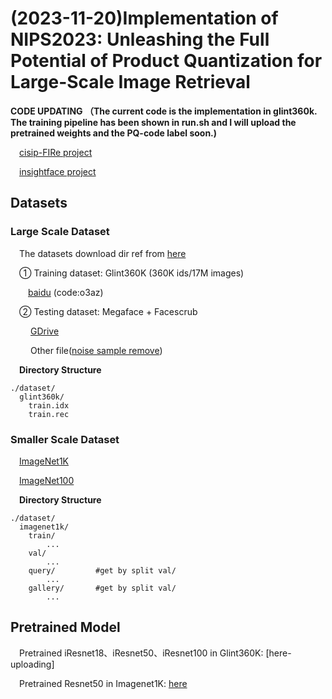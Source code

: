 # (2023-11-20)Implementation of NIPS2023: Unleashing the Full Potential of Product Quantization for Large-Scale Image Retrieval

**CODE UPDATING （The current code is the implementation in glint360k. The training pipeline has been shown in run.sh and I will upload the pretrained weights and the PQ-code label soon.)**

&emsp;[cisip-FIRe project](https://github.com/CISiPLab/cisip-FIRe)

&emsp;[insightface project](https://github.com/deepinsight/insightface)


## Datasets

### Large Scale Dataset

&emsp;The datasets download dir ref from [here](https://github.com/deepinsight/insightface/tree/c2db41402c627cab8ea32d55da591940f2258276/recognition/_datasets_)

&emsp;① Training dataset: Glint360K (360K ids/17M images)

&emsp;&emsp;[baidu](https://pan.baidu.com/s/1GsYqTTt7_Dn8BfxxsLFN0w) (code:o3az)

&emsp;② Testing dataset: Megaface + Facescrub 

&emsp;&emsp; [GDrive](https://drive.google.com/file/d/1KBwp0U9oZgZj7SYDXRxUnnH7Lwvd9XMy/view?usp=sharing)

&emsp;&emsp; Other file([noise sample remove](https://drive.google.com/drive/folders/14GXWU0f3SB4Bt4dF_jjMsB2OXzi4q4zv?usp=sharing))

&emsp;**Directory Structure**
```
./dataset/
  glint360k/
    train.idx
    train.rec
```
### Smaller Scale Dataset

&emsp;[ImageNet1K](https://image-net.org/download-images)

&emsp;[ImageNet100](https://drive.google.com/file/d/0B7IzDz-4yH_HSmpjSTlFeUlSS00/view?usp=drive_link&resourcekey=0-ozGVTlPhCjlY351mdV_9hg)

&emsp;**Directory Structure**
```
./dataset/
  imagenet1k/
    train/
        ...
    val/
        ...
    query/         #get by split val/
        ...
    gallery/       #get by split val/
        ...
```

## Pretrained Model
&emsp;Pretrained iResnet18、iResnet50、iResnet100 in Glint360K: [here-uploading]

&emsp;Pretrained Resnet50 in Imagenet1K: [here](https://download.pytorch.org/models/resnet50-19c8e357.pth)

